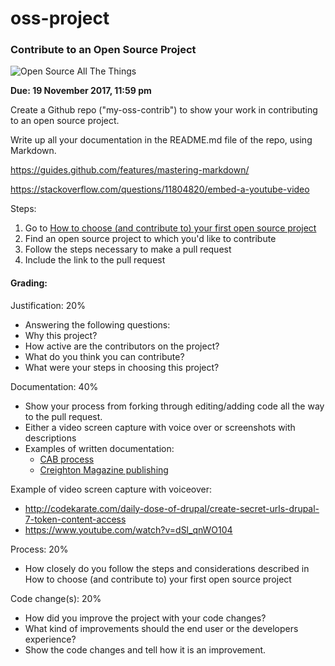 # oss-project
### Contribute to an Open Source Project

![Open Source All The Things](http://beta.pif.gov/mygov/images/content/open-source-all-the-things.png)

**Due: 19 November 2017, 11:59 pm**

Create a Github repo ("my-oss-contrib") to show your work in contributing to an open source project.

Write up all your documentation in the README.md file of the repo, using Markdown.

https://guides.github.com/features/mastering-markdown/

https://stackoverflow.com/questions/11804820/embed-a-youtube-video

Steps:
1. Go to [How to choose (and contribute to) your first open source project](https://github.com/collections/choosing-projects)
2. Find an open source project to which you'd like to contribute
3. Follow the steps necessary to make a pull request
4. Include the link to the pull request

#### Grading:

Justification: 20%

* Answering the following questions:
* Why this project?
* How active are the contributors on the project?
* What do you think you can contribute?
* What were your steps in choosing this project?

Documentation: 40% 

* Show your process from forking through editing/adding code all the way to the pull request.
* Either a video screen capture with voice over or screenshots with descriptions
* Examples of written documentation:
  * [CAB process](http://www.christianburk.com/csc548-2017/cab-process.pdf)
  * [Creighton Magazine publishing](http://www.christianburk.com/csc548-2017/creighton-magazine-typo3.pdf)

Example of video screen capture with voiceover:
* http://codekarate.com/daily-dose-of-drupal/create-secret-urls-drupal-7-token-content-access
* https://www.youtube.com/watch?v=dSl_qnWO104


Process: 20% 

* How closely do you follow the steps and considerations described in How to choose (and contribute to) your first open source project

Code change(s): 20%

* How did you improve the project with your code changes?
* What kind of improvements should the end user or the developers experience?
* Show the code changes and tell how it is an improvement.
